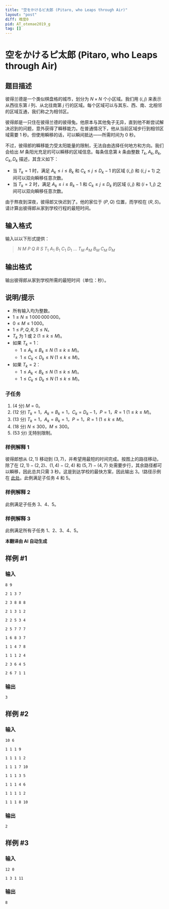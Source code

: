 ```yaml
---
title: "空をかけるピ太郎 (Pitaro, who Leaps through Air)"
layout: "post"
diff: 难度0
pid: AT_otemae2019_g
tag: []
---
```


# 空をかけるピ太郎 (Pitaro, who Leaps through Air)

## 题目描述

彼得兰德是一个类似棋盘格的城市，划分为 $N \times N$ 个小区域。我们用 $(i, j)$ 来表示从西往东第 $i$ 列、从北往南第 $j$ 行的区域。每个区域可以与其东、西、南、北相邻的区域互通，我们称之为相邻区。

彼得郎是一只住在彼得兰德的彼得兔。他原本与其他兔子无异，直到他不断尝试解决迟到的问题，意外获得了瞬移能力。在普通情况下，他从当前区域步行到相邻区域需要 $1$ 秒。但使用瞬移的话，可以瞬间抵达——所需时间为 $0$ 秒。

不过，彼得郎的瞬移能力受太阳能量的限制，无法自由选择任何地方和方向。我们会给出 $M$ 条阳光充足的可以瞬移的区域信息。每条信息第 $k$ 条由整数 $T_k, A_k, B_k, C_k, D_k$ 描述，其含义如下：

- 当 $T_k = 1$ 时，满足 $A_k \leq i \leq B_k$ 和 $C_k \leq j \leq D_k - 1$ 的区域 $(i, j)$ 和 $(i, j+1)$ 之间可以双向瞬移任意次数。
- 当 $T_k = 2$ 时，满足 $A_k \leq i \leq B_k - 1$ 和 $C_k \leq j \leq D_k$ 的区域 $(i, j)$ 和 $(i+1, j)$ 之间可以双向瞬移任意次数。

由于熬夜到深夜，彼得郎又快迟到了。他的家位于 $(P, Q)$ 位置，而学校在 $(R, S)$。请计算出彼得郎从家到学校行程的最短时间。

## 输入格式

输入以以下形式提供：
> $N$ $M$ $P$ $Q$ $R$ $S$ $T_1$ $A_1$ $B_1$ $C_1$ $D_1$ $\dots$ $T_M$ $A_M$ $B_M$ $C_M$ $D_M$

## 输出格式

输出彼得郎从家到学校所需的最短时间（单位：秒）。

## 说明/提示

- 所有输入均为整数。
- $1 \leq N \leq 1\,000\,000\,000$。
- $0 \leq M \leq 1\,000$。
- $1 \leq P, Q, R, S \leq N$。
- $T_k$ 为 $1$ 或 $2$ $(1 \leq k \leq M)$。
- 如果 $T_k = 1$：
  - $1 \leq A_k \leq B_k \leq N$ $(1 \leq k \leq M)$。
  - $1 \leq C_k < D_k \leq N$ $(1 \leq k \leq M)$。
- 如果 $T_k = 2$：
  - $1 \leq A_k < B_k \leq N$ $(1 \leq k \leq M)$。
  - $1 \leq C_k \leq D_k \leq N$ $(1 \leq k \leq M)$。

### 子任务
1. ($4$ 分) $M = 0$。
2. ($12$ 分) $T_k = 1$，$A_k = B_k = 1$，$C_k = D_k - 1$，$P = 1$，$R = 1$ $(1 \leq k \leq M)$。
3. ($13$ 分) $T_k = 1$，$A_k = B_k = 1$，$P = 1$，$R = 1$ $(1 \leq k \leq M)$。
4. ($18$ 分) $N \leq 300$，$M \leq 300$。
5. ($53$ 分) 无特别限制。

### 样例解释 1
彼得郎想从 $(2, 1)$ 移动到 $(3, 7)$，并希望用最短的时间完成。按图上的路径移动，除了在 $(2, 1) - (2, 2)$、$(1, 4) - (2, 4)$ 和 $(5, 7) - (4, 7)$ 处需要步行，其余路径都可以瞬移，因此总共只需 $3$ 秒。这是到达学校的最快方案，因此输出 $3$。!路径示例在 [此处](https://img.atcoder.jp/otemae2019/0a6feeaeefa2b34d220eff71b61892bc.png)。此例满足子任务 4 和 5。

### 样例解释 2
此例满足子任务 3、4、5。

### 样例解释 3
此例满足所有子任务 1、2、3、4、5。

 **本翻译由 AI 自动生成**

## 样例 #1

### 输入

```
8 9
2 1 3 7
2 3 8 8 8
2 1 3 1 2
2 2 5 3 4
2 5 7 7 7
1 6 8 3 7
1 1 4 7 8
1 1 1 2 4
2 3 6 4 5
2 6 7 1 1
```

### 输出

```
3
```

## 样例 #2

### 输入

```
10 6
1 1 1 9
1 1 1 1 2
1 1 1 7 10
1 1 1 3 5
1 1 1 4 6
1 1 1 1 2
1 1 1 8 10
```

### 输出

```
2
```

## 样例 #3

### 输入

```
12 0
1 3 1 11
```

### 输出

```
8
```

